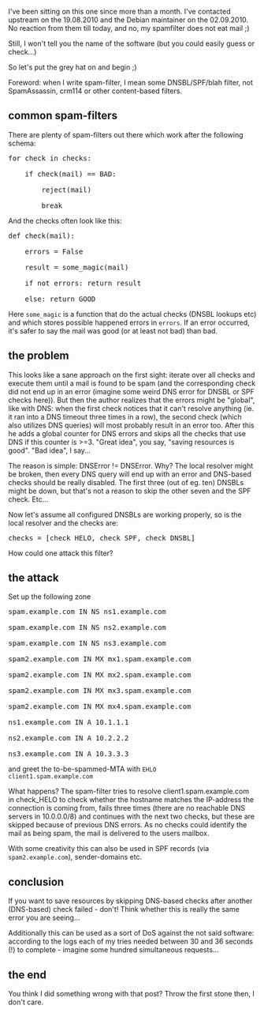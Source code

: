 <html><body><p>I've been sitting on this one since more than a month. I've contacted upstream on the 19.08.2010 and the Debian maintainer on the 02.09.2010. No reaction from them till today, and no, my spamfilter does not eat mail ;)

Still, I won't tell you the name of the software (but you could easily guess or check...)

So let's put the grey hat on and begin ;)

Foreword: when I write spam-filter, I mean some DNSBL/SPF/blah filter, not SpamAssassin, crm114 or other content-based filters.

</p><h2>common spam-filters</h2>

There are plenty of spam-filters out there which work after the following schema:

<pre>for check in checks:

    if check(mail) == BAD:

        reject(mail)

        break</pre>

And the checks often look like this:

<pre>def check(mail):

    errors = False

    result = some_magic(mail)

    if not errors: return result

    else: return GOOD</pre>

Here <code>some_magic</code> is a function that do the actual checks (DNSBL lookups etc) and which stores possible happened errors in <code>errors</code>. If an error occurred, it's safer to say the mail was good (or at least not bad) than bad.

<h2>the problem</h2>

This looks like a sane approach on the first sight: iterate over all checks and execute them until a mail is found to be spam (and the corresponding check did not end up in an error (imagine some weird DNS error for DNSBL or SPF checks here)). But then the author realizes that the errors might be "global", like with DNS: when the first check notices that it can't resolve anything (ie. it ran into a DNS timeout three times in a row), the second check (which also utilizes DNS queries) will most probably result in an error too. After this he adds a global counter for DNS errors and skips all the checks that use DNS if this counter is &gt;=3. "Great idea", you say, "saving resources is good". "Bad idea", I say...

The reason is simple: DNSError != DNSError. Why? The local resolver might be broken, then every DNS query will end up with an error and DNS-based checks should be really disabled. The first three (out of eg. ten) DNSBLs might be down, but that's not a reason to skip the other seven and the SPF check. Etc...

Now let's assume all configured DNSBLs are working properly, so is the local resolver and the checks are:

<pre>checks = [check_HELO, check_SPF, check_DNSBL]</pre>

How could one attack this filter?

<h2>the attack</h2>

Set up the following zone

<pre>spam.example.com IN NS ns1.example.com

spam.example.com IN NS ns2.example.com

spam.example.com IN NS ns3.example.com

spam2.example.com IN MX mx1.spam.example.com

spam2.example.com IN MX mx2.spam.example.com

spam2.example.com IN MX mx3.spam.example.com

spam2.example.com IN MX mx4.spam.example.com

ns1.example.com IN A 10.1.1.1

ns2.example.com IN A 10.2.2.2

ns3.example.com IN A 10.3.3.3</pre>

and greet the to-be-spammed-MTA with <code>EHLO client1.spam.example.com</code>

What happens? The spam-filter tries to resolve client1.spam.example.com in check_HELO to check whether the hostname matches the IP-address the connection is coming from, fails three times (there are no reachable DNS servers in 10.0.0.0/8) and continues with the next two checks, but these are skipped because of previous DNS errors. As no checks could identify the mail as being spam, the mail is delivered to the users mailbox.

With some creativity this can also be used in SPF records (via <code>spam2.example.com</code>), sender-domains etc.

<h2>conclusion</h2>

If you want to save resources by skipping DNS-based checks after another (DNS-based) check failed - don't! Think whether this is really the same error you are seeing...

Additionally this can be used as a sort of DoS against the not said software: according to the logs each of my tries needed between 30 and 36 seconds (!) to complete - imagine some hundred simultaneous requests...

<h2>the end</h2>

You think I did something wrong with that post? Throw the first stone then, I don't care.</body></html>